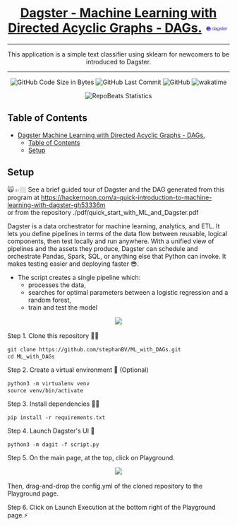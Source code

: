<div align="center">
  
# [Dagster - Machine Learning with Directed Acyclic Graphs - DAGs.](https://github.com/BrenoFariasdaSilva/Dagster-Machine-Learning) <img src="https://github.com/BrenoFariasdaSilva/Dagster-Machine-Learning/blob/main/assets/Dagster.svg"  width="11%" height="11%">

</div>

<div align="center">
  
---
  
This application is a simple text classifier using sklearn for newcomers to be introduced to Dagster. 

---
  
</div>

<div align="center">

![GitHub Code Size in Bytes](https://img.shields.io/github/languages/code-size/BrenoFariasdaSilva/Dagster-Machine-Learning)
![GitHub Last Commit](https://img.shields.io/github/last-commit/BrenoFariasdaSilva/Dagster-Machine-Learning)
![GitHub](https://img.shields.io/github/license/BrenoFariasdaSilva/Dagster-Machine-Learning)
![wakatime](https://wakatime.com/badge/github/BrenoFariasdaSilva/Dagster-Machine-Learning.svg)

</div>

<div align="center">
  
![RepoBeats Statistics](https://repobeats.axiom.co/api/embed/16ca58d0f0ac3e275f842723978895c535d000c6.svg "Repobeats analytics image")

</div>

## Table of Contents
- [Dagster Machine Learning with Directed Acyclic Graphs - DAGs. ](#dagster-machine-learning-with-directed-acyclic-graphs---dags-)
	- [Table of Contents](#table-of-contents)
	- [Setup](#setup)

## Setup
🙀 👉🏼 See a brief guided tour of Dagster and the DAG generated from this program at https://hackernoon.com/a-quick-introduction-to-machine-learning-with-dagster-gh53336m \
or from the repository ./pdf/quick_start_with_ML_and_Dagster.pdf

Dagster is a data orchestrator for machine learning, analytics, and ETL.
It lets you define pipelines in terms of the data flow between reusable, logical components, then test locally and run anywhere. With a unified view of pipelines and the assets they produce, Dagster can schedule and orchestrate Pandas, Spark, SQL, or anything else that Python can invoke. It makes testing easier and deploying faster 😎.

- The script creates a single pipeline which:
	- processes the data, 
	- searches for optimal parameters between a logistic regression and a random forest,
	- train and test the model

<p align="center">
  <img src="https://github.com/stephanBV/ML_with_DAGs/blob/main/img/dagster_pipeline_drawio.jpg" />
</p>

Step 1. Clone this repository 👯‍♂️
```
git clone https://github.com/stephanBV/ML_with_DAGs.git
cd ML_with_DAGs
````
Step 2. Create a virtual environment 👾 (Optional) 
```
python3 -m virtualenv venv
source venv/bin/activate
```
Step 3. Install dependencies 🧞‍♂️
```
pip install -r requirements.txt
```
Step 4. Launch Dagster's UI 🐙
```
python3 -m dagit -f script.py
```
Step 5. On the main page, at the top, click on Playground.

<p align="center">
  <img src="https://github.com/stephanBV/ML_with_DAGs/blob/main/img/playground.png" />
</p>

Then, drag-and-drop the config.yml of the cloned repository to the Playground page.

Step 6. Click on Launch Execution at the bottom right of the Playground page.⚡️

